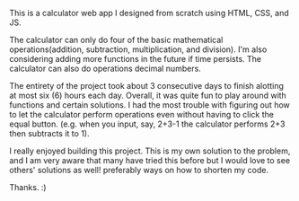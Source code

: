 This is a calculator web app I designed from scratch using HTML, CSS, and JS. 

The calculator can only do four of the basic mathematical operations(addition, subtraction, multiplication, and division). I'm also considering adding more functions in the future if time persists. The calculator can also do operations decimal numbers.

The entirety of the project took about 3 consecutive days to finish alotting at most six (6) hours each day. Overall, it was quite fun to play around with functions and certain solutions. I had the most trouble with figuring out how to let the calculator perform operations even without having to click the equal button. (e.g. when you input, say, 2+3-1 the calculator performs 2+3 then subtracts it to 1).

I really enjoyed building this project. This is my own solution to the problem, and I am very aware that many have tried this before but I would love to see others' solutions as well! preferably ways on how to shorten my code. 

Thanks. :)